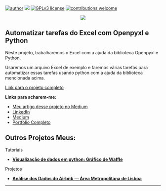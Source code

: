[![author](https://img.shields.io/badge/author-ArthurTamer-red.svg)](https://www.linkedin.com/in/arthur-tamer/) [![](https://img.shields.io/badge/python-3.7+-blue.svg)](https://www.python.org/downloads/release/python-365/) [![GPLv3 license](https://img.shields.io/badge/License-GPLv3-blue.svg)](http://perso.crans.org/besson/LICENSE.html) [![contributions welcome](https://img.shields.io/badge/contributions-welcome-brightgreen.svg?style=flat)](https://github.com/Arthur-Tamer/Analise_Airbnb_AreaMetropolitanaDeLisboa/issues)
<p align="center">
  <img src="banner.jpeg" >
</p>

## Automatizar tarefas do Excel com Openpyxl e Python

Neste projeto, trabalharemos o Excel com a ajuda da biblioteca Openpyxl e Python.

Usaremos um arquivo Excel de exemplo e faremos várias tarefas para automatizar essas tarefas usando python com a ajuda da biblioteca mencionada acima.

[Link para o projeto completo](https://bit.ly/Tarefas_do_Excel_com_Openpyxl_e_Python_Github)

**Links para acharem-me:**
* [Meu artigo desse projeto no Medium](https://bit.ly/Tarefas_do_Excel_com_Openpyxl_e_Python_Mediumm)
* [LinkedIn](https://bit.ly/Arthur-Tamer-LinkedIn)
* [Medium](https://bit.ly/Arthur-Tamer-Medium)
* [Portfólio Completo](https://bit.ly/Arthur-Tamer-Portfolio)




## Outros Projetos Meus:

Tutoriais
* **[Visualização de dados em python: Gráfico de Waffle](https://bit.ly/Grafico_de_Waffle)**

Projetos
* **[Análise dos Dados do Airbnb — Área Metropolitana de Lisboa](https://bit.ly/Analise_Airbnb_AreaMetropolitanaDeLisboa)**
-----------------------------------------------------
